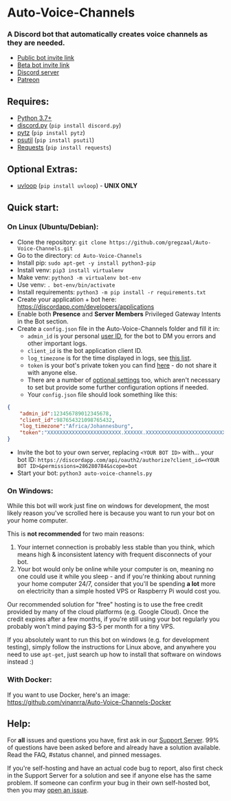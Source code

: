 # Auto-Voice-Channels

### A Discord bot that automatically creates voice channels as they are needed.

- [Public bot invite link](https://discordapp.com/api/oauth2/authorize?client_id=479393422705426432&permissions=286280784&scope=bot)
- [Beta bot invite link](https://discordapp.com/api/oauth2/authorize?client_id=675405085752164372&permissions=286280784&scope=bot)
- [Discord server](https://discord.gg/HT6GNhJ)
- [Patreon](https://www.patreon.com/pixaal)

## Requires:

* [Python 3.7+](https://www.python.org/downloads/)
* [discord.py](https://pypi.org/project/discord.py/) (`pip install discord.py`)
* [pytz](https://pypi.org/project/pytz/) (`pip install pytz`)
* [psutil](https://pypi.org/project/psutil/) (`pip install psutil`)
* [Requests](https://pypi.org/project/requests/) (`pip install requests`)

## Optional Extras:

* [uvloop](https://pypi.org/project/uvloop/) (`pip install uvloop`) - **UNIX ONLY**

## Quick start:

### On Linux (Ubuntu/Debian):

* Clone the repository: `git clone https://github.com/gregzaal/Auto-Voice-Channels.git`
* Go to the directory: `cd Auto-Voice-Channels`
* Install pip: `sudo apt-get -y install python3-pip`
* Install venv: `pip3 install virtualenv`
* Make venv: `python3 -m virtualenv bot-env`
* Use venv: `. bot-env/bin/activate`
* Install requirements: `python3 -m pip install -r requirements.txt`
* Create your application + bot here: <https://discordapp.com/developers/applications>
* Enable both **Presence** and **Server Members** Privileged Gateway Intents in the Bot section.
* Create a `config.json` file in the Auto-Voice-Channels folder and fill it in:
  * `admin_id` is your personal [user ID](https://techswift.org/2020/04/22/how-to-find-your-user-id-on-discord/), for the bot to DM you errors and other important logs.
  * `client_id` is the bot application client ID.
  * `log_timezone` is for the time displayed in logs, see [this list](https://stackoverflow.com/questions/13866926/is-there-a-list-of-pytz-timezones).
  * `token` is your bot's private token you can find [here](https://discordapp.com/developers/applications) - do not share it with anyone else.
  * There are a number of [optional settings](https://wiki.dotsbots.com/en/self-hosting/optional-config) too, which aren't necessary to set but provide some further configuration options if needed.
  * Your `config.json` file should look something like this:

```json
{
    "admin_id":123456789012345678,
    "client_id":987654321098765432,
    "log_timezone":"Africa/Johannesburg",
    "token":"XXXXXXXXXXXXXXXXXXXXXXXX.XXXXXX.XXXXXXXXXXXXXXXXXXXXXXXXXXX"
}
```

* Invite the bot to your own server, replacing `<YOUR BOT ID>` with... your bot ID: `https://discordapp.com/api/oauth2/authorize?client_id=<YOUR BOT ID>&permissions=286280784&scope=bot`
* Start your bot: `python3 auto-voice-channels.py`

### On Windows:

While this bot will work just fine on windows for development, the most likely reason you've scrolled here is because you want to run your bot on your home computer.

This is **not recommended** for two main reasons:

1. Your internet connection is probably less stable than you think, which means high & inconsistent latency with frequent disconnects of your bot.
2. Your bot would only be online while your computer is on, meaning no one could use it while you sleep - and if you're thinking about running your home computer 24/7, consider that you'll be spending **a lot** more on electricity than a simple hosted VPS or Raspberry Pi would cost you.

Our recommended solution for "free" hosting is to use the free credit provided by many of the cloud platforms (e.g. Google Cloud). Once the credit expires after a few months, if you're still using your bot regularly you probably won't mind paying $3-5 per month for a tiny VPS.

If you absolutely want to run this bot on windows (e.g. for development testing), simply follow the instructions for Linux above, and anywhere you need to use `apt-get`, just search up how to install that software on windows instead :)

### With Docker:

If you want to use Docker, here's an image: https://github.com/vinanrra/Auto-Voice-Channels-Docker

## Help:

For **all** issues and questions you have, first ask in our [Support Server](https://discord.gg/HT6GNhJ). 99% of questions have been asked before and already have a solution available. Read the FAQ, #status channel, and pinned messages.

If you're self-hosting and have an actual code bug to report, also first check in the Support Server for a solution and see if anyone else has the same problem. If someone can confirm your bug in their own self-hosted bot, then you may [open an issue](https://github.com/gregzaal/Auto-Voice-Channels/issues).
